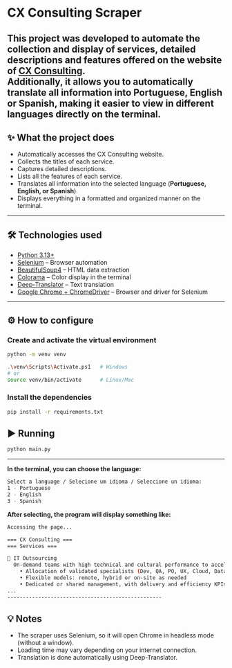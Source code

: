 # CX Consulting Scraper

This project was developed to automate the collection and display of services, detailed descriptions and features offered on the website of [CX Consulting](https://www.cxconsulting.com.br/).  
Additionally, it allows you to automatically translate all information into **Portuguese, English or Spanish**, making it easier to view in different languages directly on the terminal.
---

## ✨ What the project does

- Automatically accesses the CX Consulting website.
- Collects the titles of each service.
- Captures detailed descriptions.
- Lists all the features of each service.
- Translates all information into the selected language (**Portuguese, English, or Spanish**).
- Displays everything in a formatted and organized manner on the terminal.
  
---

## 🛠️ Technologies used
- [Python 3.13+](https://www.python.org/)  
- [Selenium](https://pypi.org/project/selenium/) – Browser automation
- [BeautifulSoup4](https://pypi.org/project/beautifulsoup4/) – HTML data extraction
- [Colorama](https://pypi.org/project/colorama/) – Color display in the terminal
- [Deep-Translator](https://pypi.org/project/deep-translator/) – Text translation
- [Google Chrome + ChromeDriver](https://chromedriver.chromium.org/) – Browser and driver for Selenium 

---

## ⚙️ How to configure

### Create and activate the virtual environment

```bash
python -m venv venv

.\venv\Scripts\Activate.ps1   # Windows
# or
source venv/bin/activate      # Linux/Mac
```

### Install the dependencies
```bash
pip install -r requirements.txt
```

## ▶️ Running
```bash
python main.py
```

---

**In the terminal, you can choose the language:**

```bash
Select a language / Selecione um idioma / Seleccione un idioma:
1 - Portuguese
2 - English
3 - Spanish
```

**After selecting, the program will display something like:**

```bash
Accessing the page...

=== CX Consulting ===
=== Services ===

📌 IT Outsourcing
  On-demand teams with high technical and cultural performance to accelerate delivery and scale your operation.
    • Allocation of validated specialists (Dev, QA, PO, UX, Cloud, Data, etc.)
    • Flexible models: remote, hybrid or on-site as needed
    • Dedicated or shared management, with delivery and efficiency KPIs
...
--------------------------------------------------
```

## 💡 Notes

- The scraper uses Selenium, so it will open Chrome in headless mode (without a window).
- Loading time may vary depending on your internet connection.
- Translation is done automatically using Deep-Translator.
